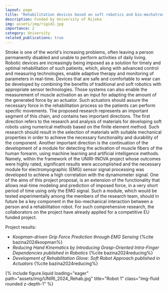 ```yaml
---
layout: page
title: "Rehabilitation devices based on soft robotics and bio-mechatronic sensors"
description: Funded by University of Rijeka
img: assets/img/rigid2.jpg
importance: 2
category: University
related_publications: true
---
```


Stroke is one of the world's increasing problems, often leaving a person permanently disabled and unable to perform activities of daily living. Robotic devices are increasingly being imposed as a solution for timely and optimal rehabilitation of such patients, which, along with advanced control and measuring technologies, enable adaptive therapy and monitoring of parameters in real-time. Devices that are safe and comfortable to wear can be developed by combining the benefits of traditional and soft robotics with appropriate sensor technologies. Those systems can also enable the measurement of muscle activation as an input for adapting the amount of the generated force by an actuator. Such actuators should assure the necessary force in the rehabilitation process so the patients can perform specific movements. The proposed research represents an important segment of this chain, and contains two important directions. The first direction refers to the research and analysis of materials for developing soft robots using numerical methods based on the finite element method. Such research should result in the selection of materials with suitable mechanical properties in order to achieve the necessary functionality and durability of the component. Another important direction is the continuation of the development of a module for detecting the activation of muscle fibers of the human forearm, using machine learning and artificial intelligence methods. Namely, within the framework of the UNIRI-INOVA project whose outcomes were highly rated, significant results were accomplished and the necessary module for electromyographic (EMG) sensor signal processing was developed to achieve a high correlation with the dynamometer signal. One of the aims of this project proposal, is an extension of the functionality that allows real-time modeling and prediction of imposed force, in a very short period of time using only the EMG signal. Such a module, which would be tested experimentally among the members of the research team, should in future be a key component in the bio-mechanical interaction between a person and a rehabilitation robot. For such comprehensive research, the collaborators on the project have already applied for a competitive EU funded project.

Project results:

- <em>Koopman-driven Grip Force Prediction through EMG Sensing</em> {%cite bazina2024koopman%}
- <em>Reducing Hand Kinematics by Introducing Grasp-Oriented Intra-Finger Dependencies published in Robotics</em> {%cite bazina2024reducing%}
- <em>Development of Rehabilitation Glove: Soft Robot Approach published in Actuators</em> {%cite bazina2024reducing%}

<div class="row">
    <div class="col-sm mt-3 mt-md-0">
        {% include figure.liquid loading="eager" path="assets/img/UNIRI_2024_Rehab.jpg" title="Robot 1" class="img-fluid rounded z-depth-1" %}
    </div>
</div>
